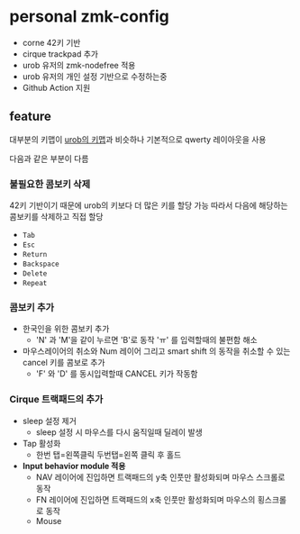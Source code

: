 # personal zmk-config

- corne 42키 기반
- cirque trackpad 추가
- urob 유저의 zmk-nodefree 적용
- urob 유저의 개인 설정 기반으로 수정하는중
- Github Action 지원

## feature

대부분의 키맵이 [urob의 키맵](https://github.com/urob/zmk-config)과 비슷하나 기본적으로 qwerty 레이아웃을 사용

다음과 같은 부분이 다름

### 불필요한 콤보키 삭제

42키 기반이기 때문에 urob의 키보다 더 많은 키를 할당 가능
따라서 다음에 해당하는 콤보키를 삭제하고 직접 할당

- `Tab`
- `Esc`
- `Return`
- `Backspace`
- `Delete`
- `Repeat`

### 콤보키 추가

- 한국인을 위한 콤보키 추가
  - 'N' 과 'M'을 같이 누르면 'B'로 동작 'ㅠ' 를 입력할때의 불편함 해소
- 마우스레이어의 취소와 Num 레이어 그리고 smart shift 의 동작을 취소할 수 있는 cancel 키를 콤보로 추가
  - 'F' 와 'D' 를 동시입력할때 CANCEL 키가 작동함

### Cirque 트랙패드의 추가

- sleep 설정 제거
  - sleep 설정 시 마우스를 다시 움직일때 딜레이 발생
- Tap 활성화
  - 한번 탭=왼쪽클릭 두번탭=왼쪽 클릭 후 홀드
- **Input behavior module 적용**
  - NAV 레이어에 진입하면 트랙패드의 y축 인풋만 활성화되며 마우스 스크롤로 동작
  - FN 레이어에 진입하면 트랙패드의 x축 인풋만 활성화되며 마우스의 횡스크롤로 동작
  - Mouse
